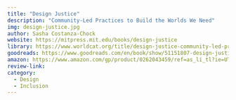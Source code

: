 ```yaml
---
title: "Design Justice"
description: "Community-Led Practices to Build the Worlds We Need"
img: design-justice.jpg
author: Sasha Costanza-Chock
website: https://mitpress.mit.edu/books/design-justice
library: https://www.worldcat.org/title/design-justice-community-led-practices-to-build-the-worlds-we-need/oclc/1155913568?loc=
goodreads: https://www.goodreads.com/en/book/show/51151807-design-justice
amazon: https://www.amazon.com/gp/product/0262043459/ref=as_li_tl?ie=UTF8&tag=govfresh-20&camp=1789&creative=9325&linkCode=as2&creativeASIN=0262043459&linkId=2ae6e84939ae6ee057ff64ed547e6e2e
review-link: 
category:
  - Design
  - Inclusion
---
```


